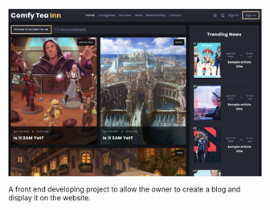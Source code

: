 ![Project humbnail](./preview.jpg)

A front end developing project to allow the owner to create a blog and display it on the website.
